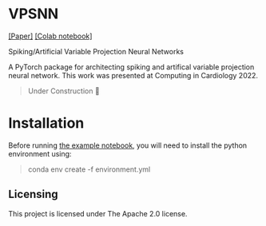 

# VPSNN
[[Paper]](https://cinc.org/2022/Program/accepted/49_Preprint.pdf) [[Colab notebook]](notebooks/colab.ipynb)

Spiking/Artificial Variable Projection Neural Networks

A PyTorch package for architecting spiking and artifical variable projection neural network. This work was presented at Computing in Cardiology 2022. 

> Under Construction :construction:


# Installation

Before running [the example notebook](notebooks/vpsnn_cpu.ipynb), you will need to install the python environment using:

>	conda env create -f environment.yml 

## Licensing
This project is licensed under The Apache 2.0 license.
